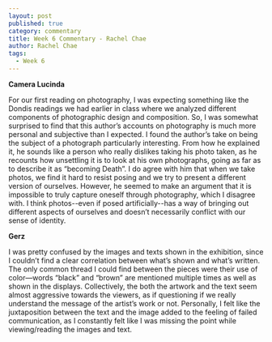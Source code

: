 ```yaml
---
layout: post
published: true
category: commentary
title: Week 6 Commentary - Rachel Chae
author: Rachel Chae
tags:
  - Week 6
---
```

**Camera Lucinda**

For our first reading on photography, I was expecting something like the Dondis readings we had earlier in class where we analyzed different components of photographic design and composition. So, I was somewhat surprised to find that this author’s accounts on photography is much more personal and subjective than I expected. I found the author’s take on being the subject of a photograph particularly interesting. From how he explained it, he sounds like a person who really dislikes taking his photo taken, as he recounts how unsettling it is to look at his own photographs, going as far as to describe it as “becoming Death”. I do agree with him that when we take photos, we find it hard to resist posing and we try to present a different version of ourselves. However, he seemed to make an argument that it is impossible to truly capture oneself through photography, which I disagree with. I think photos--even if posed artificially--has a way of bringing out different aspects of ourselves and doesn’t necessarily conflict with our sense of identity. 

**Gerz**

I was pretty confused by the images and texts shown in the exhibition, since I couldn’t find a clear correlation between what’s shown and what’s written. The only common thread I could find between the pieces were their use of color—words “black” and “brown” are mentioned multiple times as well as shown in the displays. Collectively, the both the artwork and the text seem almost aggressive towards the viewers, as if questioning if we really understand the message of the artist’s work or not. Personally, I felt like the juxtaposition between the text and the image added to the feeling of failed communication, as I constantly felt like I was missing the point while viewing/reading the images and text.
